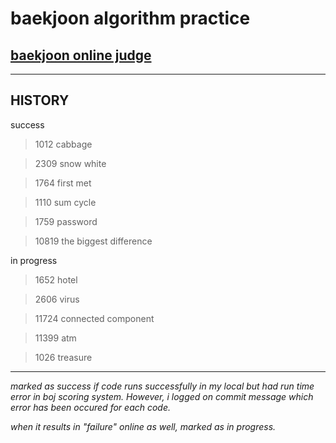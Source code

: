# baekjoon algorithm practice

## [baekjoon online judge](https://www.acmicpc.net/)

<hr/>

## HISTORY

success

> 1012 cabbage

> 2309 snow white

> 1764 first met

> 1110 sum cycle

> 1759 password

> 10819 the biggest difference

in progress

> 1652 hotel

> 2606 virus

> 11724 connected component

> 11399 atm

> 1026 treasure

---

*marked as success if code runs successfully in my local but had run time error in boj scoring system. However, i logged on commit message which error has been occured for each code.*

*when it results in "failure" online as well, marked as in progress.*
